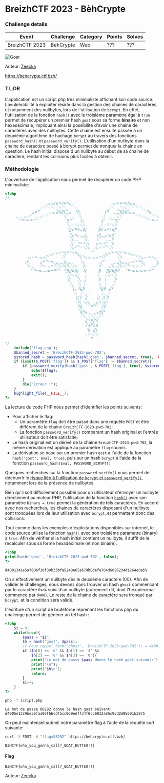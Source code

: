 BreizhCTF 2023 - BèhCrypte
==========================

### Challenge details

| Event          | Challenge | Category | Points | Solves |
| -------------- | --------- | -------- | ------ | ------ |
| BreizhCTF 2023 | BèhCrypte | Web      | ???    | ???    |

![Goat](https://media.tenor.com/2IIlBalXeCsAAAAC/ocg-werebaaad.gif)

Auteur: [Zeecka](https://twitter.com/Zeecka_)

https://behcrypte.ctf.bzh/

### TL;DR

L'application est un script php très minimaliste affichant son code source. Lavulnérabilité à exploiter réside dans la gestion des chaines de caractères, et notamment des nullbytes, lors de l'utilisation de `bcrypt`. En effet, l'utilisation de la fonction `hash()` avec le troisième paramètre égal à `true` permet de récupérer un premier hash `gost` sous sa forme **binaire** et non hexadécimale, impliquant ainsi la possibilité d'avoir une chaine de caractères avec des nullbytes. Cette chaine est ensuite passée à un deuxième algorithme de hachage `bcrypt` au travers des fonctions `password_hash()` et `password_verify()`. L'utilisation d'un nullbyte dans la chaine de caractère passé à bcrypt permet de tronquer la chaine en question. Le hash initial dispose d'un nullbyte au début de sa chaine de caractère, rendant les collisions plus faciles à obtenir.

### Méthodologie

L'ouverture de l'application nous permet de récupérer un code PHP minimaliste:

```php
<?php
/*
⠀⠀⠀⠀⠀⠀⠀⠀⠀⠀⠀⠀⠀⠀⠀⢀⣠⣤⣶⣶⠶⢶⡶⠶⣄⡀⠀⠀⠀⠀⠀⠀⠀⠀⠀⠀⠀⠀⠀⠀⣠⣴⠶⡶⠶⢶⣶⣦⣤⣀⠀⠀⠀⠀⠀⠀⠀⠀⠀⠀⠀⠀⠀⠀⠀
⠀⠀⠀⠀⠀⠀⠀⠀⠀⠀⠀⠀⣀⣴⠟⠋⠛⠻⢦⣙⢿⣟⢃⣀⠈⠙⣦⡀⠀⠀⠀⠀⠀⠀⠀⠀⠀⠀⣠⡟⠋⢀⣀⠛⣷⣿⣥⠾⠛⠛⠛⢦⣄⠀⠀⠀⠀⠀⠀⠀⠀⠀⠀⠀⠀
⠀⠀⠀⠀⠀⠀⠀⠀⠀⠀⣠⡾⠋⠀⠀⠀⢀⣠⣤⣽⣷⣿⣏⣁⣤⠀⠘⣷⡀⠀⠀⠀⠀⠀⠀⠀⠀⣰⠟⠀⢀⣄⣉⣿⣷⣿⣥⣤⣄⠀⠀⠀⠈⠻⣦⡀⠀⠀⠀⠀⠀⠀⠀⠀⠀
⠀⠀⠀⠀⣄⣀⣀⣤⠴⠟⠁⣀⣠⡴⠖⠛⠉⠀⠀⠀⠈⠉⢿⡍⢀⣀⡀⠸⣧⠀⠀⠀⠀⠀⠀⠀⢰⡟⠀⣀⣀⠈⣽⠟⠁⠀⠀⠀⠉⠙⠻⠶⣤⣀⡈⠙⠳⢦⣄⣀⣀⡀⠀⠀⠀
⠀⠀⠀⠀⠀⠉⠛⠛⠓⠚⠛⠉⠁⠀⠀⠀⠀⠀⠀⠀⠀⠀⠈⣿⠋⠉⠀⠀⢹⡆⠀⠀⠀⠀⠀⠀⣾⠁⠀⠈⠉⢻⡏⠀⠀⠀⠀⠀⠀⠀⠀⠀⠀⠉⠉⠛⠒⠚⠛⠋⠁⠀⠀⠀⠀
⠀⠀⠀⠀⠀⠀⠀⠀⠀⠀⠀⠀⠀⠀⠀⠀⠀⠀⠀⠀⠀⠀⠀⢹⡶⠋⠙⠷⠾⣿⠀⠀⠀⠀⠀⢰⡇⠲⠛⠙⠳⣿⠀⠀⠀⠀⠀⠀⠀⠀⠀⠀⠀⠀⠀⠀⠀⠀⠀⠀⠀⠀⠀⠀⠀
⠀⠀⠀⠀⠀⠀⠀⠀⠀⠀⠀⠀⠀⠀⠀⠀⠀⠀⠀⠀⠀⠀⠀⠈⣷⠞⠛⠷⠤⢿⡇⠀⠀⠀⠀⣿⠧⠴⠞⠳⢶⡏⠀⠀⠀⠀⠀⠀⠀⠀⠀⠀⠀⠀⠀⠀⠀⠀⠀⠀⠀⠀⠀⠀⠀
⠀⠀⠀⠀⠀⠀⠀⠀⠀⠀⠀⠀⠀⠀⠀⠀⠀⠀⠀⠀⠀⠀⠀⠀⢻⣤⠶⣤⣀⣠⣇⠀⠀⠀⢰⣿⣀⣠⡴⣦⣾⠁⠀⠀⠀⠀⠀⠀⠀⠀⠀⠀⠀⠀⠀⠀⠀⠀⠀⠀⠀⠀⠀⠀⠀
⠀⠀⠀⠀⠀⠀⠀⠀⠀⠀⠀⠀⠀⠀⠀⠀⠀⠀⠀⠀⠀⠀⠀⠀⢸⣇⣀⡀⠉⠉⣿⡀⠀⠀⢸⡋⠉⠁⣀⣀⣿⠀⠀⠀⠀⠀⠀⠀⠀⠀⠀⠀⠀⠀⠀⠀⠀⠀⠀⠀⠀⠀⠀⠀⠀
⠀⠀⠀⠀⠀⠀⠀⠀⠀⠀⠀⠀⠀⠀⠀⠀⠀⠀⠀⠀⠀⠀⠀⠀⢸⡏⢀⣙⠛⠚⢻⡇⠀⠀⡾⠓⠖⢛⡁⠈⡿⠀⠀⠀⠀⠀⠀⠀⠀⠀⠀⠀⠀⠀⠀⠀⠀⠀⠀⠀⠀⠀⠀⠀⠀
⠀⠀⠀⠀⠀⠀⠀⠀⠀⠀⠀⠀⠀⠀⠀⠀⠀⠀⠀⠀⠀⠀⠀⠀⢸⣿⠛⠉⠙⠲⢾⣧⠀⣰⣷⠖⠛⠋⠉⢻⡇⠀⠀⠀⠀⠀⠀⠀⠀⠀⠀⠀⠀⠀⠀⠀⠀⠀⠀⠀⠀⠀⠀⠀⠀
⠀⠀⠀⠀⠀⠀⠀⠀⠀⠀⠀⠀⠀⠀⠀⠀⢀⣠⡤⠶⠞⠛⣻⠟⠛⠻⢿⣦⡀⠀⠀⠈⠉⠁⠀⠀⠀⣠⣴⠾⠛⠛⢿⡛⠻⠶⢦⣄⣀⠀⠀⠀⠀⠀⠀⠀⠀⠀⠀⠀⠀⠀⠀⠀⠀
⠀⠀⠀⠀⠀⠀⠀⠀⣠⣤⠶⠶⢤⣤⣴⡟⠋⠉⠀⠀⠀⢸⡏⠀⠀⠀⠀⠹⣟⠳⣦⣤⣄⣤⣤⠶⢺⡟⠁⠀⠀⠀⢸⡷⠀⠀⠀⠈⠉⠛⣷⣤⣤⠴⠶⣦⣤⡀⠀⠀⠀⠀⠀⠀⠀
⠀⠀⠀⠀⠀⠀⠀⢰⡟⡀⠀⠀⠀⣴⠟⠋⠛⠶⢦⣄⣀⣠⣿⣤⣄⡀⠀⠀⠸⣦⠀⠀⠀⠀⠀⢠⡟⠁⠀⠀⣀⣤⣼⣧⣤⣠⣤⠴⠞⠋⠛⢷⡄⠀⠀⠀⠈⣷⠀⠀⠀⠀⠀⠀⠀
⠀⠀⠀⠀⠀⠀⠀⠀⠻⣦⣀⠀⠀⠻⠦⠤⠤⠶⠚⢛⣭⠾⣿⣿⢬⡹⣦⠀⠀⢿⡆⠀⠀⠀⠀⣾⠃⠀⢠⣞⣯⣤⣽⡿⢮⣙⠛⠲⠦⠤⠤⠞⠃⠀⢀⣤⡾⠋⠀⠀⠀⠀⠀⠀⠀
⠀⠀⠀⠀⠀⠀⠀⠀⠀⠈⠉⠓⠲⠦⠤⠴⠶⠒⠛⠋⠁⠀⠙⣿⣾⠿⣽⡆⠀⠸⡇⠀⠀⠀⠀⣿⠀⠀⣿⡿⢷⣿⠟⠀⠀⠉⠛⠒⠶⠦⠴⠴⠶⠒⠛⠉⠀⠀⠀⠀⠀⠀⠀⠀⠀
⠀⠀⠀⠀⠀⠀⠀⠀⠀⠀⠀⠀⠀⠀⠀⠀⠀⠀⠀⠀⠀⠀⠀⢸⡏⠻⠿⣷⠀⠀⡇⠀⠀⠀⠐⡇⠀⢸⠻⠟⠋⣿⠀⠀⠀⠀⠀⠀⠀⠀⠀⠀⠀⠀⠀⠀⠀⠀⠀⠀⠀⠀⠀⠀⠀
⠀⠀⠀⠀⠀⠀⠀⠀⠀⠀⠀⠀⠀⠀⠀⠀⠀⠀⠀⠀⠀⠀⠀⢸⡇⠀⠀⢹⡄⢠⡇⠀⠀⠀⠀⣿⠀⢸⠀⠀⢀⣿⠀⠀⠀⠀⠀⠀⠀⠀⠀⠀⠀⠀⠀⠀⠀⠀⠀⠀⠀⠀⠀⠀⠀
⠀⠀⠀⠀⠀⠀⠀⠀⠀⠀⠀⠀⠀⠀⠀⠀⠀⠀⠀⠀⠀⠀⠀⠀⢻⣆⠀⢸⡇⣸⠃⠀⠀⠀⠀⢿⡀⣸⠀⢀⣼⠁⠀⠀⠀⠀⠀⠀⠀⠀⠀⠀⠀⠀⠀⠀⠀⠀⠀⠀⠀⠀⠀⠀⠀
⠀⠀⠀⠀⠀⠀⠀⠀⠀⠀⠀⠀⠀⠀⠀⠀⠀⠀⠀⠀⠀⠀⠀⠀⠀⢹⣄⠸⣧⡿⠀⠀⠀⠀⠀⠘⣷⡟⠀⡾⠃⠀⠀⠀⠀⠀⠀⠀⠀⠀⠀⠀⠀⠀⠀⠀⠀⠀⠀⠀⠀⠀⠀⠀⠀
⠀⠀⠀⠀⠀⠀⠀⠀⠀⠀⠀⠀⠀⠀⠀⠀⠀⠀⠀⠀⠀⠀⠀⠀⠀⠀⢿⠀⣸⠃⣴⠄⠀⠀⢠⡀⢿⡄⣼⠃⠀⠀⠀⠀⠀⠀⠀⠀⠀⠀⠀⠀⠀⠀⠀⠀⠀⠀⠀⠀⠀⠀⠀⠀⠀
⠀⠀⠀⠀⠀⠀⠀⠀⠀⠀⠀⠀⠀⠀⠀⠀⠀⠀⠀⠀⠀⠀⠀⠀⠀⠀⢸⣇⡟⠀⣯⠀⠀⠀⢸⣇⢸⡇⣿⠀⠀⠀⠀⠀⠀⠀⠀⠀⠀⠀⠀⠀⠀⠀⠀⠀⠀⠀⠀⠀⠀⠀⠀⠀⠀
⠀⠀⠀⠀⠀⠀⠀⠀⠀⠀⠀⠀⠀⠀⠀⠀⠀⠀⠀⠀⠀⠀⠀⠀⠀⠀⠈⢻⡇⠘⢿⣧⡀⣰⣿⠟⢸⣿⠃⠀⠀⠀⠀⠀⠀⠀⠀⠀⠀⠀⠀⠀⠀⠀⠀⠀⠀⠀⠀⠀⠀⠀⠀⠀⠀
⠀⠀⠀⠀⠀⠀⠀⠀⠀⠀⠀⠀⠀⠀⠀⠀⠀⠀⠀⠀⠀⠀⠀⠀⠀⠀⠀⢹⣿⡀⠀⠉⠛⠋⠁⠀⣸⡟⠀⠀⠀⠀⠀⠀⠀⠀⠀⠀⠀⠀⠀⠀⠀⠀⠀⠀⠀⠀⠀⠀⠀⠀⠀⠀⠀
⠀⠀⠀⠀⠀⠀⠀⠀⠀⠀⠀⠀⠀⠀⠀⠀⠀⠀⠀⠀⠀⠀⠀⠀⠀⠀⠀⠈⢿⡻⢦⣀⠀⢀⣠⢾⣻⠃⠀⠀⠀⠀⠀⠀⠀⠀⠀⠀⠀⠀⠀⠀⠀⠀⠀⠀⠀⠀⠀⠀⠀⠀⠀⠀⠀
⠀⠀⠀⠀⠀⠀⠀⠀⠀⠀⠀⠀⠀⠀⠀⠀⠀⠀⠀⠀⠀⠀⠀⠀⠀⠀⠀⠀⠺⢿⣄⣉⣙⣋⣠⡾⠛⠀⠀⠀⠀⠀⠀⠀⠀⠀⠀⠀⠀⠀⠀⠀⠀⠀⠀⠀⠀⠀⠀⠀⠀⠀⠀⠀⠀
⠀⠀⠀⠀⠀⠀⠀⠀⠀⠀⠀⠀⠀⠀⠀⠀⠀⠀⠀⠀⠀⠀⠀⠀⠀⠀⠀⠀⠀⠀⣿⠙⣿⡏⢻⠀⠀⠀⠀⠀⠀⠀⠀⠀⠀⠀⠀⠀⠀⠀⠀⠀⠀⠀⠀⠀⠀⠀⠀⠀⠀⠀⠀⠀⠀
⠀⠀⠀⠀⠀⠀⠀⠀⠀⠀⠀⠀⠀⠀⠀⠀⠀⠀⠀⠀⠀⠀⠀⠀⠀⠀⠀⠀⠀⠀⢹⣴⡟⣇⣾⠀⠀⠀⠀⠀⠀⠀⠀⠀⠀⠀⠀⠀⠀⠀⠀⠀⠀⠀⠀⠀⠀⠀⠀⠀⠀⠀⠀⠀⠀
⠀⠀⠀⠀⠀⠀⠀⠀⠀⠀⠀⠀⠀⠀⠀⠀⠀⠀⠀⠀⠀⠀⠀⠀⠀⠀⠀⠀⠀⠀⠘⣿⠀⣿⡇⠀⠀⠀⠀⠀⠀⠀⠀⠀⠀⠀⠀⠀⠀⠀⠀⠀⠀⠀⠀⠀⠀⠀⠀⠀⠀⠀⠀⠀⠀
⠀⠀⠀⠀⠀⠀⠀⠀⠀⠀⠀⠀⠀⠀⠀⠀⠀⠀⠀⠀⠀⠀⠀⠀⠀⠀⠀⠀⠀⠀⢰⡿⣶⡿⣧⠀⠀⠀⠀⠀⠀⠀⠀⠀⠀⠀⠀⠀⠀⠀⠀⠀⠀⠀⠀⠀⠀⠀⠀⠀⠀⠀⠀⠀⠀
⠀⠀⠀⠀⠀⠀⠀⠀⠀⠀⠀⠀⠀⠀⠀⠀⠀⠀⠀⠀⠀⠀⠀⠀⠀⠀⠀⠀⠀⠀⠀⠀⠙⠀⠀⠀⠀⠀⠀⠀⠀⠀⠀⠀⠀⠀⠀⠀⠀⠀⠀⠀⠀⠀⠀⠀⠀⠀⠀⠀⠀⠀⠀⠀⠀
*/
    include('flag.php');
    $banned_secret = 'BreizhCTF-2023-pwd-702';
    $stored_hash = password_hash(hash('gost', $banned_secret, true),  PASSWORD_BCRYPT);
    if (isset($_POST['flag']) && $_POST['flag'] != $banned_secret){
        if (password_verify(hash('gost', $_POST['flag'], true), $stored_hash)){
            echo($flag);
            exit();
        }
        die("Erreur !");
    }
    highlight_file(__FILE__);
?>
```

La lecture du code PHP nous permet d'identifier les points suivants:
- Pour afficher le flag:
  - Un paramètre `flag` doit être passé dans une requête `POST` et être différent de la chaine `BreizhCTF-2023-pwd-702`;
  - La fonction `password_verify()` comparant un hash original et l'entrée utilisateur doit être satisfaite;
- Le hash original est un dérivé de la chaine `BreizhCTF-2023-pwd-702`, la même dérivation est appliqué au paramètre `flag` soumis.
- La dérivation se base sur un premier hash `gost` à l'aide de  la fonction `hash('gost', $val, true)`, puis sur un hash `bcrypt` à l'aide de la fonction `password_hash($val, PASSWORD_BCRYPT)`;

Quelques recherches sur la fonction `password_verify()` nous permet de découvrir le [risque liée à l'utilisation de `bcrypt` et `password_verify()`](https://blog.ircmaxell.com/2015/03/security-issue-combining-bcrypt-with.html#The-Major-Problem), notamment lors de la présence de nullbytes.

Bien qu'il soit difficilement possible pour un utilisateur d'envoyer un nullbyte directement au moteur PHP, l'utilisation de la fonction [`hash()`]((https://www.php.net/manual/en/function.hash.php)) avec son paramètre `binary = true` permet la génération de tels caractères. En accord avec nos recherches, les chaines de caractères disposant d'un nullbyte sont tronquées lors de leur utilisation avec `bcrypt`, et permettent donc des collisions.

Tout comme dans les exemples d'exploitations disponibles sur internet, le code source utilise la fonction [`hash()`](https://www.php.net/manual/en/function.hash.php) avec son troisième paramètre (binary) à `true`. Afin de vérifier si le hash initial contient un nullbyte, il suffit de le recalculer sous sa forme hexadécimale (et non binaire).

```php
<?php
print(hash('gost', 'BreizhCTF-2023-pwd-702', false);
?>
```
```plaintext
d4001341e5a7606f10f09b33bfa5248e65eb70b8defe704d6095234d1264e0a5%
```

On a effectivement un nullbyte dès le deuxième caractère (00). Afin de valider le challenges, nous devons donc trouver un hash `ghost` commencant par le caractère `0xd4` suivi d'un nullbyte (autrement dit, dont l'hexadecimal commence par `d400`). Le reste de la chaine de caractère sera tronqué par `bcrypt`, et la condition sera validé.

L'écriture d'un script de bruteforce reprenant les fonctions php du challenge permet de générer un tel hash :

```php
<?php
    $i = 0;
    while(true){
        $pass = "$i";
        $h = hash('gost', $pass);
        // Pour rappel hash('ghost', 'BreizhCTF-2023-pwd-702'); = d4001341e5a7606f10f09b33bfa5248e65eb70b8defe704d6095234d1264e0a5
        if ($h[0] == 'd' && $h[1] == '4' &&
            $h[2] == '0' && $h[3] == '0'){
            print("Le mot de passe $pass donne le hash gost suivant:");
            print("\n");
            print("$h\n");
            return;
        }
        $i++;
    }
?>
```
```bash
php -f script.php
```
```plaintext
Le mot de passe 88292 donne le hash gost suivant:
d4005e1329be36faa0ef66cdf5cc069edff34f6cc6032a06c95d2d85601b3875
```

On peut maintenant submit notre paramètre flag à l'aide de la requête curl suivante:

```bash
curl -X POST -d "flag=88292" https://behcrypte.ctf.bzh/
```
```plaintext
BZHCTF{who_you_gonna_call?_GOAT_BUTTER!!}
```

#### Flag

`BZHCTF{who_you_gonna_call?_GOAT_BUTTER!!}`

Auteur: [Zeecka](https://twitter.com/zeecka_)